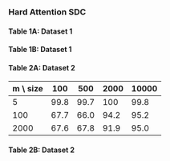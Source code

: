 ### Hard Attention SDC


#### Table 1A: Dataset 1 


#### Table 1B: Dataset 1 


#### Table 2A: Dataset 2

| m \ size |  100  | 500 | 2000 | 10000 |
| --       | ----  | --  | ---- | ----- |
| 5 |  99.8   | 99.7  |  100 |   99.8 |    
| 100 |    67.7    | 66.0   | 94.2  | 95.2 |   
| 2000 | 67.6 | 67.8 | 91.9 | 95.0 |



#### Table 2B: Dataset 2

